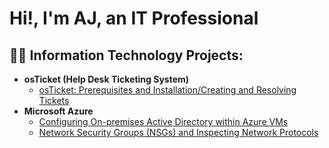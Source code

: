 <h1>Hi!, I'm AJ, an IT Professional</a></h1>

<h2>👨‍💻 Information Technology Projects:</h2>

- <b>osTicket (Help Desk Ticketing System)</b>
  - [osTicket: Prerequisites and Installation/Creating and Resolving Tickets](https://github.com/AJulian8/osticket-prereqs)
- <b>Microsoft Azure</b>
  - [Configuring On-premises Active Directory within Azure VMs](https://github.com/AJulian8/configure-ad)
  - [Network Security Groups (NSGs) and Inspecting Network Protocols](https://github.com/AJulian8/azure-network-protocols)
<!--
**AJulian8/AJulian8** is a ✨ _special_ ✨ repository because its `README.md` (this file) appears on your GitHub profile.

Here are some ideas to get you started:

- 🔭 I’m currently working on ...
- 🌱 I’m currently learning ...
- 👯 I’m looking to collaborate on ...
- 🤔 I’m looking for help with ...
- 💬 Ask me about ...
- 📫 How to reach me: ...
- 😄 Pronouns: ...
- ⚡ Fun fact: ...
-->
